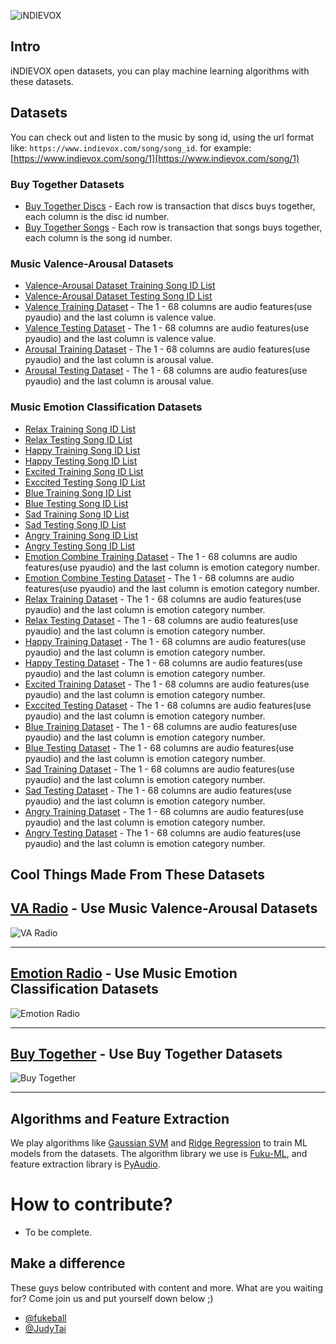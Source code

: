 ![iNDIEVOX](https://raw.githubusercontent.com/indievox-inc/iNDIEVOX-Dataset/master/image/logo.png)

## Intro

iNDIEVOX open datasets, you can play machine learning algorithms with these datasets.

## Datasets

You can check out and listen to the music by song id, using the url format like: `https://www.indievox.com/song/song_id`. for example: [https://www.indievox.com/song/1](https://www.indievox.com/song/1)

### Buy Together Datasets

* [Buy Together Discs](https://github.com/indievox-inc/iNDIEVOX-Dataset/blob/master/dataset/buy_together_disc.dataset) - Each row is transaction that discs buys together, each column is the disc id number.
* [Buy Together Songs](https://github.com/indievox-inc/iNDIEVOX-Dataset/blob/master/dataset/buy_together_song.dataset) - Each row is transaction that songs buys together, each column is the song id number.

### Music Valence-Arousal Datasets

* [Valence-Arousal Dataset Training Song ID List](https://github.com/indievox-inc/iNDIEVOX-Dataset/blob/master/dataset/va_train_song_id.dataset)
* [Valence-Arousal Dataset Testing Song ID List](https://github.com/indievox-inc/iNDIEVOX-Dataset/blob/master/dataset/va_test_song_id.dataset)
* [Valence Training Dataset](https://github.com/indievox-inc/iNDIEVOX-Dataset/blob/master/dataset/valence_train.dataset) - The 1 - 68 columns are audio features(use pyaudio) and the last column is valence value.
* [Valence Testing Dataset](https://github.com/indievox-inc/iNDIEVOX-Dataset/blob/master/dataset/valence_test.dataset) - The 1 - 68 columns are audio features(use pyaudio) and the last column is valence value.
* [Arousal Training Dataset](https://github.com/indievox-inc/iNDIEVOX-Dataset/blob/master/dataset/arousal_train.dataset) - The 1 - 68 columns are audio features(use pyaudio) and the last column is arousal value.
* [Arousal Testing Dataset](https://github.com/indievox-inc/iNDIEVOX-Dataset/blob/master/dataset/arousal_test.dataset) - The 1 - 68 columns are audio features(use pyaudio) and the last column is arousal value.

### Music Emotion Classification Datasets

* [Relax Training Song ID List](https://github.com/indievox-inc/iNDIEVOX-Dataset/blob/master/dataset/emotion_01_relax_train_song_id.dataset)
* [Relax Testing Song ID List](https://github.com/indievox-inc/iNDIEVOX-Dataset/blob/master/dataset/emotion_01_relax_test_song_id.dataset)
* [Happy Training Song ID List](https://github.com/indievox-inc/iNDIEVOX-Dataset/blob/master/dataset/emotion_02_happy_train_song_id.dataset)
* [Happy Testing Song ID List](https://github.com/indievox-inc/iNDIEVOX-Dataset/blob/master/dataset/emotion_02_happy_test_song_id.dataset)
* [Excited Training Song ID List](https://github.com/indievox-inc/iNDIEVOX-Dataset/blob/master/dataset/emotion_03_excited_train_song_id.dataset)
* [Exccited Testing Song ID List](https://github.com/indievox-inc/iNDIEVOX-Dataset/blob/master/dataset/emotion_03_excited_test_song_id.dataset)
* [Blue Training Song ID List](https://github.com/indievox-inc/iNDIEVOX-Dataset/blob/master/dataset/emotion_04_blue_train_song_id.dataset)
* [Blue Testing Song ID List](https://github.com/indievox-inc/iNDIEVOX-Dataset/blob/master/dataset/emotion_04_blue_test_song_id.dataset)
* [Sad Training Song ID List](https://github.com/indievox-inc/iNDIEVOX-Dataset/blob/master/dataset/emotion_05_sad_train_song_id.dataset)
* [Sad Testing Song ID List](https://github.com/indievox-inc/iNDIEVOX-Dataset/blob/master/dataset/emotion_05_sad_test_song_id.dataset)
* [Angry Training Song ID List](https://github.com/indievox-inc/iNDIEVOX-Dataset/blob/master/dataset/emotion_06_angry_train_song_id.dataset)
* [Angry Testing Song ID List](https://github.com/indievox-inc/iNDIEVOX-Dataset/blob/master/dataset/emotion_06_angry_test_song_id.dataset)
* [Emotion Combine Training Dataset](https://github.com/indievox-inc/iNDIEVOX-Dataset/blob/master/dataset/emotion_combine_song_train.dataset) - The 1 - 68 columns are audio features(use pyaudio) and the last column is emotion category number.
* [Emotion Combine Testing Dataset](https://github.com/indievox-inc/iNDIEVOX-Dataset/blob/master/dataset/emotion_combine_song_test.dataset) - The 1 - 68 columns are audio features(use pyaudio) and the last column is emotion category number.
* [Relax Training Dataset](https://github.com/indievox-inc/iNDIEVOX-Dataset/blob/master/dataset/emotion_01_relax_train.dataset) - The 1 - 68 columns are audio features(use pyaudio) and the last column is emotion category number.
* [Relax Testing Dataset](https://github.com/indievox-inc/iNDIEVOX-Dataset/blob/master/dataset/emotion_01_relax_test.dataset) - The 1 - 68 columns are audio features(use pyaudio) and the last column is emotion category number.
* [Happy Training Dataset](https://github.com/indievox-inc/iNDIEVOX-Dataset/blob/master/dataset/emotion_02_happy_train.dataset) - The 1 - 68 columns are audio features(use pyaudio) and the last column is emotion category number.
* [Happy Testing Dataset](https://github.com/indievox-inc/iNDIEVOX-Dataset/blob/master/dataset/emotion_02_happy_test.dataset) - The 1 - 68 columns are audio features(use pyaudio) and the last column is emotion category number.
* [Excited Training Dataset](https://github.com/indievox-inc/iNDIEVOX-Dataset/blob/master/dataset/emotion_03_excited_train.dataset) - The 1 - 68 columns are audio features(use pyaudio) and the last column is emotion category number.
* [Exccited Testing Dataset](https://github.com/indievox-inc/iNDIEVOX-Dataset/blob/master/dataset/emotion_03_excited_test.dataset) - The 1 - 68 columns are audio features(use pyaudio) and the last column is emotion category number.
* [Blue Training Dataset](https://github.com/indievox-inc/iNDIEVOX-Dataset/blob/master/dataset/emotion_04_blue_train.dataset) - The 1 - 68 columns are audio features(use pyaudio) and the last column is emotion category number.
* [Blue Testing Dataset](https://github.com/indievox-inc/iNDIEVOX-Dataset/blob/master/dataset/emotion_04_blue_test.dataset) - The 1 - 68 columns are audio features(use pyaudio) and the last column is emotion category number.
* [Sad Training Dataset](https://github.com/indievox-inc/iNDIEVOX-Dataset/blob/master/dataset/emotion_05_sad_train.dataset) - The 1 - 68 columns are audio features(use pyaudio) and the last column is emotion category number.
* [Sad Testing Dataset](https://github.com/indievox-inc/iNDIEVOX-Dataset/blob/master/dataset/emotion_05_sad_test.dataset) - The 1 - 68 columns are audio features(use pyaudio) and the last column is emotion category number.
* [Angry Training Dataset](https://github.com/indievox-inc/iNDIEVOX-Dataset/blob/master/dataset/emotion_06_angry_train.dataset) - The 1 - 68 columns are audio features(use pyaudio) and the last column is emotion category number.
* [Angry Testing Dataset](https://github.com/indievox-inc/iNDIEVOX-Dataset/blob/master/dataset/emotion_06_angry_test.dataset) - The 1 - 68 columns are audio features(use pyaudio) and the last column is emotion category number.

## Cool Things Made From These Datasets

## [VA Radio](https://www.indievox.com/radio/va) - Use Music Valence-Arousal Datasets

![VA Radio](https://raw.githubusercontent.com/indievox-inc/iNDIEVOX-Dataset/master/image/va_radio_demo.png)

---

## [Emotion Radio](https://www.indievox.com/radio/emotion/relax) - Use Music Emotion Classification Datasets

![Emotion Radio](https://raw.githubusercontent.com/indievox-inc/iNDIEVOX-Dataset/master/image/emotion_radio_demo.png)

---

## [Buy Together](https://www.indievox.com/disc/10586) - Use Buy Together Datasets

![Buy Together](https://raw.githubusercontent.com/indievox-inc/iNDIEVOX-Dataset/master/image/buy_together_demo.png)

---

## Algorithms and Feature Extraction

We play algorithms like [Gaussian SVM](https://en.wikipedia.org/wiki/Support_vector_machine) and [Ridge Regression](https://en.wikipedia.org/wiki/Tikhonov_regularization) to train ML models from the datasets. The algorithm library we use is [Fuku-ML](https://github.com/fukuball/fuku-ml), and feature extraction library is [PyAudio](https://github.com/jleb/pyaudio).

# How to contribute?

- To be complete.

## Make a difference

These guys below contributed with content and more. What are you waiting for? Come join us and put yourself down below ;)

- [@fukeball](https://github.com/fukuball)
- [@JudyTai](https://github.com/JudyTai)
